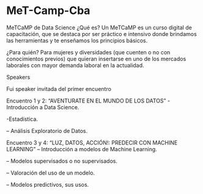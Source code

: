 # MeT-Camp-Cba

MeTCaMP de Data Science
¿Qué es?
Un MeTCaMP es un curso digital de capacitación, que se destaca por ser práctico e intensivo donde brindamos las herramientas y te enseñamos los principios básicos.

¿Para quién?
Para mujeres y diversidades (que cuenten o no con conocimientos previos) que quieran insertarse en uno de los mercados laborales con mayor demanda laboral en la actualidad.

Speakers

Fui speaker invitada del primer encuentro 

Encuentro 1 y 2: “AVENTURATE EN EL MUNDO DE LOS DATOS”
-Introducción a Data Science.

-Estadística.

– Análisis Exploratorio de Datos.

Encuentro 3 y 4: “LUZ, DATOS, ACCIÓN!: PREDECIR CON MACHINE LEARNING”
– Introducción a modelos de Machine Learning.

– Modelos supervisados o no supervisados.

– Valoración del uso de un modelo.

– Modelos predictivos, sus usos.
